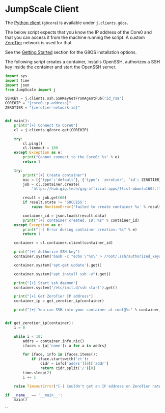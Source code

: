 # JumpScale Client

The [Python client](python.md) (`g8core`) is available under `j.clients.g8os`.

The below script expects that you know the IP address of the Core0 and that you can access it from the machine running the script. A custom [ZeroTier](https://www.zerotier.com/) network is used for that.

See the [Getting Started](../gettingstarted/gettingstarted.md) section for the G8OS installation options.

The following script creates a container, installs OpenSSH, authorizes a SSH key inside the container and start the OpenSSH server.

```python
import sys
import time
import json
from JumpScale import j

SSHKEY = j.clients.ssh.SSHKeyGetFromAgentPub("id_rsa")
CORE0IP = "{core0-ip-address}"
ZEROTIER = "{zerotier-network-id}"


def main():
    print("[+] Connect to Core0")
    cl = j.clients.g8core.get(CORE0IP)

    try:
        cl.ping()
        cl.timeout = 100
    except Exception as e:
        print("Cannot connect to the Core0: %s" % e)
        return 1

    try:
        print("[+] Create container")
        nic = [{'type':'default'}, {'type': 'zerotier', 'id': ZEROTIER}]
        job = cl.container.create(
            'https://hub.gig.tech/gig-official-apps/flist-ubuntu1604.flist', nics=nic, storage='ardb://hub.gig.tech:16379')

        result = job.get(60)
        if result.state != 'SUCCESS':
            raise RuntimeError('failed to create container %s' % result.data)

        container_id = json.loads(result.data)
        print("[+] container created, ID: %s" % container_id)
    except Exception as e:
        print("[-] Error during container creation: %s" % e)
        return 1

    container = cl.container.client(container_id)

    print("[+] Authorize SSH key")
    container.system('bash -c "echo \'%s\' > /root/.ssh/authorized_keys"' % SSHKEY)

    container.system('apt-get update').get()

    container.system("apt install ssh -y").get()

    print("[+] Start ssh daemon")
    container.system('/etc/init.d/ssh start').get()

    print("[+] Get ZeroTier IP address")
    container_ip = get_zerotier_ip(container)

    print("[+] You can SSH into your container at root@%s" % container_ip)


def get_zerotier_ip(container):
    i = 0

    while i < 10:
        addrs = container.info.nic()
        ifaces = {a['name']: a for a in addrs}

        for iface, info in ifaces.items():
            if iface.startswith('zt'):
                cidr = info['addrs'][0]['addr']
                return cidr.split('/')[0]
        time.sleep(2)
        i += 1

    raise TimeoutError("[-] Couldn't get an IP address on ZeroTier network")

if __name__ == '__main__':
    main()
```
``
